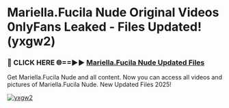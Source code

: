 # Mariella.Fucila Nude Original Videos 0nlyFans Leaked - Files Updated! (yxgw2)

<h3>🔴 CLICK HERE 🌐==►► <a href="https://tinyurl.com/yrmya6cz" rel="nofollow">Mariella.Fucila Nude Updated Files</a></h3>

Get Mariella.Fucila Nude and all content. Now you can access all videos and pictures of Mariella.Fucila Nude. New Updated Files 2025!

[![yxgw2](https://i.imgur.com/FMdXYCs.gif)](https://tinyurl.com/yrmya6cz)
